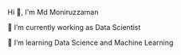 Hi 👋, I'm Md Moniruzzaman

🔭 I’m currently working as Data Scientist

🌱 I’m learning Data Science and Machine Learning
